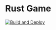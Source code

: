 # Rust Game

[![Build and Deploy](https://github.com/Spector-Studios/rust_game/actions/workflows/build.yml/badge.svg)](https://github.com/Spector-Studios/rust_game/actions/workflows/build.yml)
